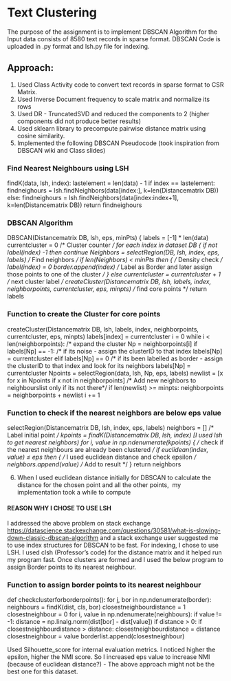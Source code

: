 # Text Clustering

The purpose of the assignment is to implement DBSCAN Algorithm for the Input data consists of 8580 text records in sparse format. DBSCAN Code is uploaded in .py format and lsh.py file for indexing.

## Approach:
1. Used Class Activity code to convert text records in sparse format to CSR Matrix.
2. Used Inverse Document frequency to scale matrix and normalize its rows
3. Used DR - TruncatedSVD and reduced the components to 2 (higher components did not produce better results)
4. Used sklearn library to precompute pairwise distance matrix using cosine similarity.
5. Implemented the following DBSCAN Pseudocode (took inspiration from DBSCAN wiki and Class slides)

### Find Nearest Neighbours using LSH
findK(data, lsh, index):
    lastelement = len(data) - 1
    if index == lastelement:
        findneighours = lsh.findNeighbors(data[index:], k=len(Distancematrix DB))
    else:
        findneighours = lsh.findNeighbors(data[index:index+1], k=len(Distancematrix DB))
return findneighours

### DBSCAN Algorithm
DBSCAN(Distancematrix DB, lsh, eps, minPts) {
    labels = [-1] * len(data)
    currentcluster = 0                                                                  /* Cluster counter */
    for each index in dataset DB {
        if not label(index)  -1 then continue
            Neighbors  = selectRegion(DB, lsh, index, eps, labels)      /* Find neighbors */
            if len(Neighbors) < minPts then {                                       /* Density check */
                label(index) = 0
                border.append(index)                                                      /* Label as Border and later assign those points to one of the cluster */
            }
            else
                currentcluster = currentcluster + 1                                             /* next cluster label */
                createCluster(Distancematrix DB, lsh, labels, index, neighborpoints, currentcluster, eps, minpts) /* find core points */
return labels

### Function to create the Cluster for core points
createCluster(Distancematrix DB, lsh, labels, index, neighborpoints, currentcluster, eps, minpts)
    labels[index] = currentcluster
    i = 0
    while i < len(neighborpoints):     /* expand  the cluster
    Np = neighborpoints[i]
    if labels[Np] == -1:                 /* if its noise - assign the clusterID to that index
        labels[Np] = currentcluster
    elif labels[Np] == 0         /* if its been labelled  as border - assign the clusterID to that index and look for its neighbors
        labels[Np] = currentcluster
        Npoints = selectRegion(data, lsh, Np, eps, labels)
        newlist = [x for x in Npoints if x not in neighborpoints]    /* Add new neighbors to neighbourslist only if its not there*/
        if len(newlist) >= minpts:
            neighborpoints = neighborpoints + newlist
        i += 1

### Function to check if the nearest neighbors are below eps value
selectRegion(Distancematrix DB, lsh, index, eps, labels)
    neighbors = []                                           /* Label initial point */
    kpoints = findK(Distancematrix DB, lsh, index)                     [I used lsh to get nearest neighbors)
    for i, value in np.ndenumerate(kpoints) {                             /* check if the nearest neighbours are already been clustered */
        if euclidean(index, value) ≤ eps then {                      /* I used euclidean distance and check epsilon */
            neighbors.append(value)                          /* Add to result */
}
return neighbors

6. When I used euclidean distance initially for DBSCAN to calculate the distance for the chosen point and all the other points,  my implementation took a while to compute

#### REASON WHY I CHOSE TO USE LSH
I addressed the above problem on stack exchange https://datascience.stackexchange.com/questions/30581/what-is-slowing-down-classic-dbscan-algorithm and a stack exchange user suggested me to use index structures for DBSCAN to be fast. For indexing, I chose to use LSH.
I used clsh (Professor’s code) for the distance matrix and it helped run my program fast.
Once clusters are formed and I used the below program to assign Border points to its nearest neighbour.

### Function to assign border points to its nearest neighbour
def checkclusterforborderpoints():
for j, bor in np.ndenumerate(border):
    neighbours = findK(dist, cls, bor)
    closestneighbourdistance = 1
    closestneighbour = 0
for i, value in np.ndenumerate(neighbours):
    if value != -1:
        distance = np.linalg.norm(dist[bor] - dist[value])
    if distance > 0:
        if closestneighbourdistance > distance:
            closestneighbourdistance = distance
            closestneighbour = value
            borderlist.append(closestneighbour)

Used Silhouette_score for internal evaluation metrics. I noticed higher the epsilon, higher the NMI score. So I increased eps value to increase NMI (because of euclidean distance?) - The above approach might not be the best one for this dataset.
